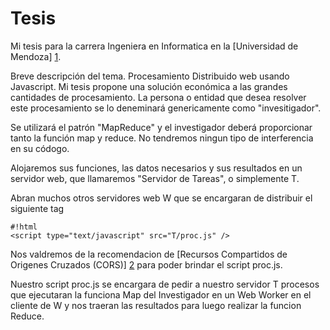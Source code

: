 Tesis
=====

Mi tesis para la carrera Ingeniera en Informatica en la [Universidad de
Mendoza] [1].

Breve descripción del tema.
Procesamiento Distribuido web usando Javascript.
Mi tesis propone una solución económica a las grandes cantidades de
procesamiento. La persona o entidad que desea resolver este procesamiento
se lo deneminará genericamente como "invesitigador".

Se utilizará el patrón "MapReduce" y el investigador deberá proporcionar
tanto la función map y reduce. No tendremos ningun tipo de interferencia
en su códogo.

Alojaremos sus funciones, las datos necesarios y sus resultados en un
servidor web, que llamaremos "Servidor de Tareas", o simplemente T.

Abran muchos otros servidores web W que se encargaran de distribuir
el siguiente tag
```
#!html
<script type="text/javascript" src="T/proc.js" />
```
Nos valdremos de la recomendacion de [Recursos Compartidos de Origenes
Cruzados (CORS)] [2] para poder brindar el script proc.js.

Nuestro script proc.js se encargara de pedir a nuestro servidor T
procesos que ejecutaran la funciona Map del Investigador en un Web Worker
en el cliente de W y nos traeran las resultados para luego realizar
la funcion Reduce.

[1]: http://www.um.edu.ar/
[2]: http://en.wikipedia.org/wiki/Cross-origin_resource_sharing